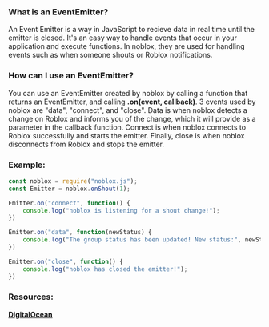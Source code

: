 ### What is an EventEmitter?
An Event Emitter is a way in JavaScript to recieve data in real time until the emitter is closed. It's an easy way to handle events that occur in your application and execute functions. In noblox, they are used for handling events such as when someone shouts or Roblox notifications. 

### How can I use an EventEmitter?
You can use an EventEmitter created by noblox by calling a function that returns an EventEmitter, and calling **.on(event, callback)**. 3 events used by noblox are "data", "connect", and "close". Data is when noblox detects a change on Roblox and informs you of the change, which it will provide as a parameter in the callback function. Connect is when noblox connects to Roblox successfully and starts the emitter. Finally, close is when noblox disconnects from Roblox and stops the emitter.

### Example:
```javascript
const noblox = require("noblox.js");
const Emitter = noblox.onShout(1);

Emitter.on("connect", function() {
    console.log("noblox is listening for a shout change!");
})

Emitter.on("data", function(newStatus) {
    console.log("The group status has been updated! New status:", newStatus);
})

Emitter.on("close", function() {
    console.log("noblox has closed the emitter!");
})
```

### Resources:
[**DigitalOcean**](https://www.digitalocean.com/community/tutorials/using-event-emitters-in-node-js)
